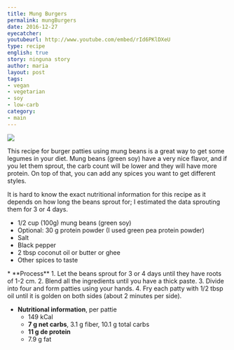 ```yaml
---
title: Mung Burgers
permalink: mungBurgers
date: 2016-12-27
eyecatcher:
youtubeurl: http://www.youtube.com/embed/rId6PKlDXeU
type: recipe
english: true
story: ninguna story
author: maria
layout: post
tags: 
- vegan
- vegetarian
- soy
- low-carb
category: 
- main
---
```


<img src="https://farm1.staticflickr.com/283/31773130252_35eb530678_o_d.jpg" />

This recipe for burger patties using mung beans is a great way to get some legumes in your diet. Mung beans (green soy) have a very nice flavor, and if you let them sprout, the carb count will be lower and they will have more protein. On top of that, you can add any spices you want to get different styles.  

It is hard to know the exact nutritional information for this recipe as it depends on how long the beans sprout for; I estimated the data sprouting them for 3 or 4 days.

<ul>
  <li>1/2 cup (100g) mung beans (green soy)</li>
  <li>Optional: 30 g protein powder (I used green pea protein powder)</li>
  <li>Salt</li>
  <li>Black pepper</li>
  <li>2 tbsp coconut oil or butter or ghee</li>
  <li>Other spices to taste</li>
</ul>
* **Process**
  1. Let the beans sprout for 3 or 4 days until they have roots of 1-2 cm. 
  2. Blend all the ingredients until you have a thick paste. 
  3. Divide into four and form patties using your hands.  
  4. Fry each patty with 1/2 tbsp oil until it is golden on both sides (about 2 minutes per side). 

* **Nutritional information**, per pattie
  - 149 kCal 
  - **7 g net carbs**, 3.1 g fiber, 10.1 g total carbs
  - **11 g de protein**
  - 7.9 g fat
